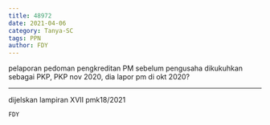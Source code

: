 ```yaml
---
title: 48972
date: 2021-04-06
category: Tanya-SC
tags: PPN
author: FDY
---
```


pelaporan pedoman pengkreditan PM sebelum pengusaha dikukuhkan sebagai PKP, PKP nov 2020, dia lapor pm di okt 2020?

---

dijelskan lampiran XVII pmk18/2021

`FDY`
